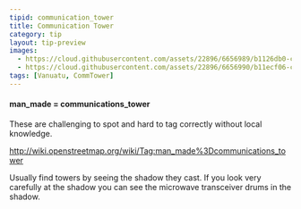```yaml
---
tipid: communication_tower
title: Communication Tower
category: tip
layout: tip-preview
images:
  - https://cloud.githubusercontent.com/assets/22896/6656989/b1126db0-cb12-11e4-98fe-4a4cd6eed4d4.png
  - https://cloud.githubusercontent.com/assets/22896/6656990/b11ecf06-cb12-11e4-9bfc-17f53a9ee8a5.png
tags: [Vanuatu, CommTower]
---
```


#### man_made = communications_tower

These are challenging to spot and hard to tag correctly without local knowledge.

http://wiki.openstreetmap.org/wiki/Tag:man_made%3Dcommunications_tower

Usually find towers by seeing the shadow they cast. If you look very carefully at the shadow you can see the microwave transceiver drums in the shadow.
